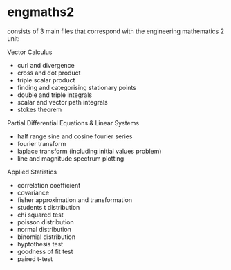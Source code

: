 # engmaths2
consists of 3 main files that correspond with the engineering mathematics 2 unit:

Vector Calculus
 - curl and divergence
 - cross and dot product
 - triple scalar product
 - finding and categorising stationary points
 - double and triple integrals
 - scalar and vector path integrals
 - stokes theorem

Partial Differential Equations & Linear Systems
 - half range sine and cosine fourier series
 - fourier transform
 - laplace transform (including initial values problem)
 - line and magnitude spectrum plotting

Applied Statistics
 - correlation coefficient
 - covariance
 - fisher approximation and transformation
 - students t distribution
 - chi squared test
 - poisson distribution
 - normal distribution
 - binomial distribution
 - hyptothesis test
 - goodness of fit test
 - paired t-test
